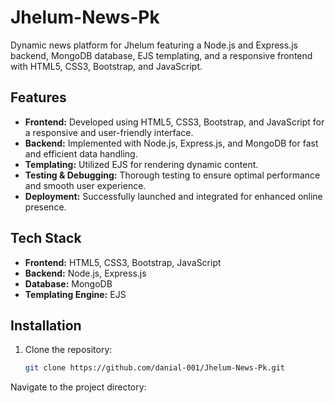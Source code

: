 # Jhelum-News-Pk
Dynamic news platform for Jhelum featuring a Node.js and Express.js backend, MongoDB database, EJS templating, and a responsive frontend with HTML5, CSS3, Bootstrap, and JavaScript.

## Features

- **Frontend:** Developed using HTML5, CSS3, Bootstrap, and JavaScript for a responsive and user-friendly interface.
- **Backend:** Implemented with Node.js, Express.js, and MongoDB for fast and efficient data handling.
- **Templating:** Utilized EJS for rendering dynamic content.
- **Testing & Debugging:** Thorough testing to ensure optimal performance and smooth user experience.
- **Deployment:** Successfully launched and integrated for enhanced online presence.

## Tech Stack

- **Frontend:** HTML5, CSS3, Bootstrap, JavaScript
- **Backend:** Node.js, Express.js
- **Database:** MongoDB
- **Templating Engine:** EJS

## Installation

1. Clone the repository:

   ```bash
   git clone https://github.com/danial-001/Jhelum-News-Pk.git
Navigate to the project directory:


